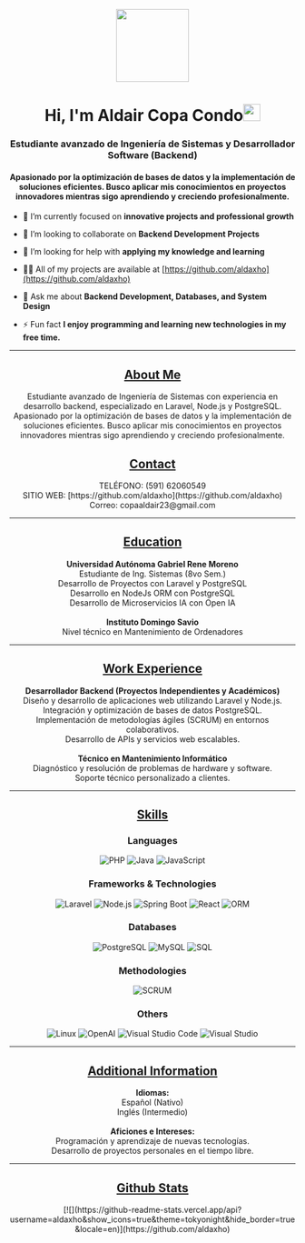 <p align="center">
  <img style="width:8rem; height:auto" src="https://cdn.dribbble.com/users/1787323/screenshots/10091971/media/d43c019bfeff34be8816481e843ea8c1.png"/>
</p>

<h1 align="center">Hi, I'm Aldair Copa Condo<img width="30px" src="https://raw.githubusercontent.com/iampavangandhi/iampavangandhi/master/gifs/Hi.gif"></h1>
<h3 font-size="20" align="center">Estudiante avanzado de Ingeniería de Sistemas y Desarrollador Software (Backend)</h3>

<h4 font-size="16" align="center">Apasionado por la optimización de bases de datos y la implementación de soluciones eficientes. Busco aplicar mis conocimientos en proyectos innovadores mientras sigo aprendiendo y creciendo profesionalmente.</h4>

- 🌱 I’m currently focused on **innovative projects and professional growth**

- 👯 I’m looking to collaborate on **Backend Development Projects**

- 🤝 I’m looking for help with **applying my knowledge and learning**

- 👨‍💻 All of my projects are available at [https://github.com/aldaxho](https://github.com/aldaxho)

- 💬 Ask me about **Backend Development, Databases, and System Design**

- ⚡ Fun fact **I enjoy programming and learning new technologies in my free time.**

---

<h2 align="center"><u><b>About Me</b></u></h2>

<div align="center">
  <p>Estudiante avanzado de Ingeniería de Sistemas con experiencia en desarrollo backend, especializado en Laravel, Node.js y PostgreSQL. Apasionado por la optimización de bases de datos y la implementación de soluciones eficientes. Busco aplicar mis conocimientos en proyectos innovadores mientras sigo aprendiendo y creciendo profesionalmente.</p>
</div>

<h2 align="center"><u><b>Contact</b></u></h2>

<div align="center">
  <p>
    TELÉFONO: (591) 62060549 <br>
    SITIO WEB: [https://github.com/aldaxho](https://github.com/aldaxho) <br>
    Correo: copaaldair23@gmail.com
  </p>
</div>

---

<h2 align="center"><u><b>Education</b></u></h2>

<div align="center">
  <p>
    <b>Universidad Autónoma Gabriel Rene Moreno</b><br>
    Estudiante de Ing. Sistemas (8vo Sem.)<br>
    Desarrollo de Proyectos con Laravel y PostgreSQL<br>
    Desarrollo en NodeJs ORM con PostgreSQL<br>
    Desarrollo de Microservicios IA con Open IA <br><br>
    <b>Instituto Domingo Savio</b><br>
    Nivel técnico en Mantenimiento de Ordenadores
  </p>
</div>

---

<h2 align="center"><u><b>Work Experience</b></u></h2>

<div align="center">
  <p>
    <b>Desarrollador Backend (Proyectos Independientes y Académicos)</b><br>
    Diseño y desarrollo de aplicaciones web utilizando Laravel y Node.js.<br>
    Integración y optimización de bases de datos PostgreSQL.<br>
    Implementación de metodologías ágiles (SCRUM) en entornos colaborativos.<br>
    Desarrollo de APIs y servicios web escalables. <br><br>
    <b>Técnico en Mantenimiento Informático</b><br>
    Diagnóstico y resolución de problemas de hardware y software.<br>
    Soporte técnico personalizado a clientes.
  </p>
</div>

---

<h2 align="center"><u><b>Skills</b></u></h2>

<h3 align="center">Languages</h3>
<p align="center">
  <img src="https://img.shields.io/badge/PHP-777BB4?style=for-the-badge&logo=php&logoColor=white" alt="PHP"/>
  <img src="https://img.shields.io/badge/Java-ED8B00?style=for-the-badge&logo=openjdk&logoColor=white" alt="Java"/>
  <img src="https://img.shields.io/badge/JavaScript-F7DF1E?style=for-the-badge&logo=javascript&logoColor=black" alt="JavaScript"/>
  
</p>

<h3 align="center">Frameworks & Technologies</h3>
<p align="center">
  <img src="https://img.shields.io/badge/Laravel-FF2D20?style=for-the-badge&logo=laravel&logoColor=white" alt="Laravel"/>
  <img src="https://img.shields.io/badge/Node.js-339933?style=for-the-badge&logo=node.js&logoColor=white" alt="Node.js"/>
  <img src="https://img.shields.io/badge/Spring_Boot-6DB33F?style=for-the-badge&logo=spring-boot&logoColor=white" alt="Spring Boot"/>
  <img src="https://img.shields.io/badge/React-61DAFB?style=for-the-badge&logo=react&logoColor=black" alt="React"/>   
  <img src="https://img.shields.io/badge/ORM-000000?style=for-the-badge&logo=data&logoColor=white" alt="ORM"/>
</p>

<h3 align="center">Databases</h3>
<p align="center">
  <img src="https://img.shields.io/badge/PostgreSQL-4169E1?style=for-the-badge&logo=postgresql&logoColor=white" alt="PostgreSQL"/>
  <img src="https://img.shields.io/badge/MySQL-005C84?style=for-the-badge&logo=mysql&logoColor=white" alt="MySQL"/>
  <img src="https://img.shields.io/badge/SQL-005A9C?style=for-the-badge&logo=mysql&logoColor=white" alt="SQL"/>
</p>

<h3 align="center">Methodologies</h3>
<p align="center">
  <img src="https://img.shields.io/badge/SCRUM-69A2FF?style=for-the-badge&logo=scrumalliance&logoColor=white" alt="SCRUM"/>
</p>

<h3 align="center">Others</h3>
<p align="center">
  <img src="https://img.shields.io/badge/Linux-FCC624?style=for-the-badge&logo=linux&logoColor=black" alt="Linux"/>
  <img src="https://img.shields.io/badge/OpenAI-412991?style=for-the-badge&logo=openai&logoColor=white" alt="OpenAI"/>
  <img src="https://img.shields.io/badge/Visual_Studio_Code-007ACC?style=for-the-badge&logo=visual-studio-code&logoColor=white" alt="Visual Studio Code"/>
  <img src="https://img.shields.io/badge/Visual_Studio-5C2D91?style=for-the-badge&logo=visual-studio&logoColor=white" alt="Visual Studio"/>
</p>

---

<h2 align="center"><u><b>Additional Information</b></u></h2>

<div align="center">
  <p>
    <b>Idiomas:</b><br>
    Español (Nativo)<br>
    Inglés (Intermedio) <br><br>
    <b>Aficiones e Intereses:</b><br>
    Programación y aprendizaje de nuevas tecnologías.<br>
    Desarrollo de proyectos personales en el tiempo libre.
  </p>
</div>

---

<h2 align="center"><u><b>Github Stats</b></u></h2>

<div align="center">
  <p>
    [![](https://github-readme-stats.vercel.app/api?username=aldaxho&show_icons=true&theme=tokyonight&hide_border=true&locale=en)](https://github.com/aldaxho)
  </p>
</div>
